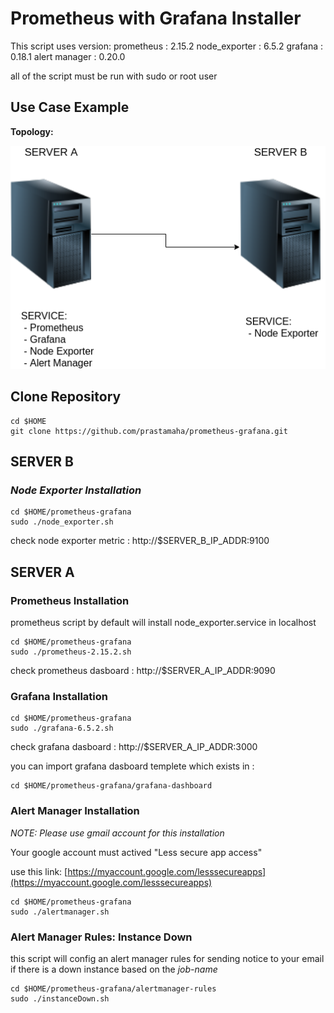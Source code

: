 # **Prometheus with Grafana Installer**

This script uses version:
prometheus      : 2.15.2
node_exporter   : 6.5.2
grafana         : 0.18.1
alert manager   : 0.20.0

all of the script must be run with sudo or root user


## **Use Case Example**

__Topology:__ 

![](images/Prometheus-grafana-ex.png)

## **Clone Repository**

    cd $HOME
    git clone https://github.com/prastamaha/prometheus-grafana.git

## **SERVER B**

### _Node Exporter Installation_

    cd $HOME/prometheus-grafana
    sudo ./node_exporter.sh

check node exporter metric : http://$SERVER_B_IP_ADDR:9100

## **SERVER A**

### __Prometheus Installation__

prometheus script by default will install node_exporter.service in localhost

    cd $HOME/prometheus-grafana
    sudo ./prometheus-2.15.2.sh

check prometheus dasboard : http://$SERVER_A_IP_ADDR:9090

### __Grafana Installation__

    cd $HOME/prometheus-grafana
    sudo ./grafana-6.5.2.sh

check grafana dasboard : http://$SERVER_A_IP_ADDR:3000

you can import grafana dasboard templete which exists in :

    cd $HOME/prometheus-grafana/grafana-dashboard

### __Alert Manager Installation__

_NOTE: Please use gmail account for this installation_

Your google account must actived "Less secure app access"

use this link: [https://myaccount.google.com/lesssecureapps](https://myaccount.google.com/lesssecureapps)
    
    cd $HOME/prometheus-grafana
    sudo ./alertmanager.sh

### __Alert Manager Rules: Instance Down__

this script will config an alert manager rules for sending notice to your email if there is a down instance based on the _job-name_

    cd $HOME/prometheus-grafana/alertmanager-rules
    sudo ./instanceDown.sh






    


